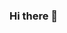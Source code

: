 ### Hi there 👋

<!--
**arifm0hd/arifm0hd** is a ✨ _special_ ✨ repository because its `README.md` (this file) appears on your GitHub profile.

#Saya Husyairi, Nice to meet you
Here are some ideas to get you started:

- 🔭 I’m currently working on ...
- 🌱 I’m currently learning ...
- 👯 I’m looking to collaborate on ...
- 🤔 I’m looking for help with ...
- 💬 Ask me about ...
- 📫 How to reach me: ...
- 😄 Pronouns: ...
- ⚡ Fun fact: ...
-->
